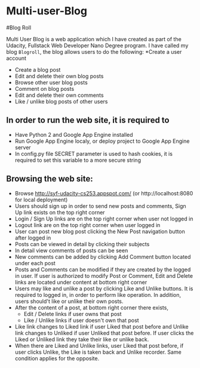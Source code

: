 # Multi-user-Blog

#Blog Roll

Multi User Blog is a web application which I have created as part of the Udacity, Fullstack Web Developer Nano Degree program. I have called my blog `Blogroll`, the blog allows users to do the following:
*Create a user account 
* Create a blog post
* Edit and delete their own blog posts
* Browse other user blog posts
* Comment on blog posts
* Edit and delete their own comments
* Like / unlike blog posts of other users

## In order to run the web site, it is required to

 * Have Python 2 and Google App Engine installed
 * Run Google App Engine localy, or deploy project to Google App Engine server
 * In config.py file SECRET parameter is used to hash cookies, it is required to set
 this variable to a more secure string

## Browsing the web site:
 * Browse http://syf-udacity-cs253.appspot.com/
(or http://localhost:8080 for local deployment)
 * Users should sign up in order to send new posts and comments, Sign Up link exists
on the top right corner
 * Login / Sign Up links are on the top right corner when user not logged in
 * Logout link are on the top right corner when user logged in
 * User can post new blog post clicking the New Post navigation button after logged in
 * Posts can be viewed in detail by clicking their subjects
 * In detail view comments of posts can be seen
 * New comments can be added by clicking Add Comment button located under each post
 * Posts and Comments can be modified if they are created by the logged in user.
If user is authorized to modify Post or Comment, Edit and Delete links are located under
content at bottom right corner
 * Users may like and unlike a post by clicking Like and Unlike buttons. It is required
to logged in, in order to perform like operation. In addition, users should't like or
unlike their own posts.
 * After the content of a post, at bottom right corner there exists,
 	* Edit / Delete links if user owns that post
 	* Like / Unlike links if user doesn't own that post
 * Like link changes to Liked link if user Liked that post before and Unlike link changes
to Unliked if user Unliked that post before. If user clicks the Liked or Unliked link
they take their like or unlike back.
 * When there are Liked and Unlike links, user Liked that post before, if user clicks
Unlike, the Like is taken back and Unlike recorder.
Same condition applies for the opposite.

